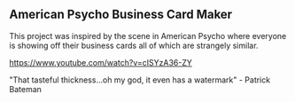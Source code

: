 ## American Psycho Business Card Maker

This project was inspired by the scene in American Psycho where everyone is showing off their business cards all of which are strangely similar.

https://www.youtube.com/watch?v=cISYzA36-ZY

"That tasteful thickness...oh my god, it even has a watermark" - Patrick Bateman
